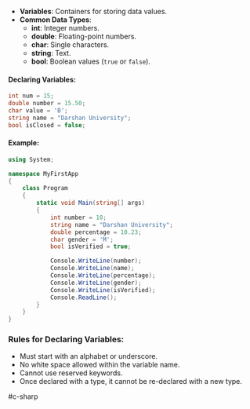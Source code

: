 
- **Variables**: Containers for storing data values.
- **Common Data Types**:
  - **int**: Integer numbers.
  - **double**: Floating-point numbers.
  - **char**: Single characters.
  - **string**: Text.
  - **bool**: Boolean values (`true` or `false`).

#### Declaring Variables:
```csharp
int num = 15;
double number = 15.50;
char value = 'B';
string name = "Darshan University";
bool isClosed = false;
```

#### Example:
```csharp
using System;

namespace MyFirstApp
{
    class Program
    {
        static void Main(string[] args)
        {
            int number = 10;
            string name = "Darshan University";
            double percentage = 10.23;
            char gender = 'M';
            bool isVerified = true;

            Console.WriteLine(number);
            Console.WriteLine(name);
            Console.WriteLine(percentage);
            Console.WriteLine(gender);
            Console.WriteLine(isVerified);
            Console.ReadLine();
        }
    }
}
```

### Rules for Declaring Variables:
- Must start with an alphabet or underscore.
- No white space allowed within the variable name.
- Cannot use reserved keywords.
- Once declared with a type, it cannot be re-declared with a new type.

#c-sharp 